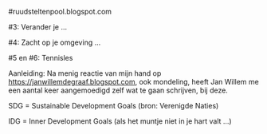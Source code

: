 #ruudsteltenpool.blogspot.com

#3: Verander je ...

#4: Zacht op je omgeving ...

#5 en #6: Tennisles

Aanleiding: Na menig reactie van mijn hand op https://janwillemdegraaf.blogspot.com, ook mondeling, heeft Jan Willem me een aantal keer aangemoedigd zelf wat te gaan schrijven, bij deze.

SDG = Sustainable Development Goals (bron: Verenigde Naties)

IDG = Inner Development Goals (als het muntje niet in je hart valt ...)

